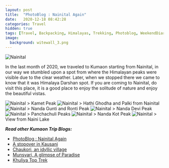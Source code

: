 ```yaml
---
layout: post
title:  "PhotoBlog : Nainital Again"
date:   2020-12-18 08:42:28
categories: Travel
hidden: true
tags: [Travel, Backpacking, Himalayas, Trekking, Photoblog, WeekendDiaries]
image:
  background: witewall_3.png
---
```


<img src="https://i.imgur.com/MC8XuWI.jpg" alt="Nainital">

In the last month of 2020, we traveled to Kumaon starting from Nainital, in our way we stumbled upon a spot from where the Himalayan peaks were visible due to the clear weather. Later, when we stopped there we came to know that it was Himalaya Darshan spot. If you are coming to Nainital, do visit this place, it is a good place to enjoy the solitude of nature and enjoy the beautiful vistas. 

<img src="https://i.imgur.com/o1YR3wi.jpg" alt="Nainital">
> Kamet Peak

<img src="https://i.imgur.com/6h9x67I.jpg" alt="Nainital">
> Hathi Ghodha and Palki from Nainital

<img src="https://i.imgur.com/plxrVKI.jpg" alt="Nainital">
> Nanda Gunti and Ronti Peak

<img src="https://i.imgur.com/1LlQ0CT.jpg" alt="Nainital">
> Nanda Devi Peak

<img src="https://i.imgur.com/HW3Iy3q.jpg" alt="Nainital">
> Panchachuli Peaks

<img src="https://i.imgur.com/7jMJD6d.jpg" alt="Nainital">
> Nanda Kot Peak

<img src="https://i.imgur.com/Wvre2B7.jpg" alt="Nainital">
> View from Naini Lake


**_Read other Kumaon Trip Blogs:_**

+ <a href="https://yogeshpandey.in/travel/Nainital/">PhotoBlog : Nainital Again</a>
+ <a href="https://yogeshpandey.in/travel/Kausani/">A stopover in Kausani</a>
+ <a href="https://yogeshpandey.in/travel/Chaukori/">Chaukori, an idyllic village</a>
+ <a href="https://yogeshpandey.in/travel/Munsyari/">Munsyari, A glimpse of Paradise</a>
+ <a href="https://yogeshpandey.in/travel/Khaliya-Top/">Khuliya Top Trek</a>
